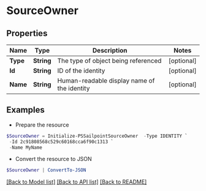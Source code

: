 # SourceOwner
## Properties

Name | Type | Description | Notes
------------ | ------------- | ------------- | -------------
**Type** | **String** | The type of object being referenced | [optional] 
**Id** | **String** | ID of the identity | [optional] 
**Name** | **String** | Human-readable display name of the identity | [optional] 

## Examples

- Prepare the resource
```powershell
$SourceOwner = Initialize-PSSailpointSourceOwner  -Type IDENTITY `
 -Id 2c91808568c529c60168cca6f90c1313 `
 -Name MyName
```

- Convert the resource to JSON
```powershell
$SourceOwner | ConvertTo-JSON
```

[[Back to Model list]](../README.md#documentation-for-models) [[Back to API list]](../README.md#documentation-for-api-endpoints) [[Back to README]](../README.md)

